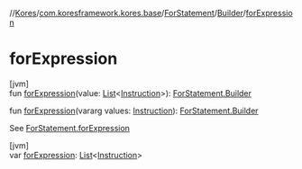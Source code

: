 //[Kores](../../../../index.md)/[com.koresframework.kores.base](../../index.md)/[ForStatement](../index.md)/[Builder](index.md)/[forExpression](for-expression.md)

# forExpression

[jvm]\
fun [forExpression](for-expression.md)(value: [List](https://kotlinlang.org/api/latest/jvm/stdlib/kotlin.collections/-list/index.html)<[Instruction](../../../com.koresframework.kores/-instruction/index.md)>): [ForStatement.Builder](index.md)

fun [forExpression](for-expression.md)(vararg values: [Instruction](../../../com.koresframework.kores/-instruction/index.md)): [ForStatement.Builder](index.md)

See [ForStatement.forExpression](../for-expression.md)

[jvm]\
var [forExpression](for-expression.md): [List](https://kotlinlang.org/api/latest/jvm/stdlib/kotlin.collections/-list/index.html)<[Instruction](../../../com.koresframework.kores/-instruction/index.md)>
